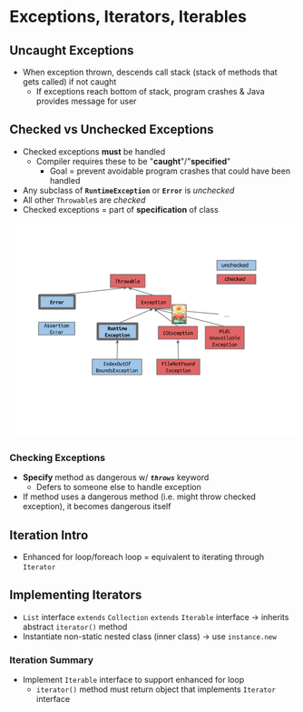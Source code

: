 # Exceptions, Iterators, Iterables

## Uncaught Exceptions
* When exception thrown, descends call stack (stack of methods that gets called) if not caught
    * If exceptions reach bottom of stack, program crashes & Java provides message for user

## Checked vs Unchecked Exceptions
* Checked exceptions **must** be handled
    * Compiler requires these to be "**caught**"/"**specified**"
        * Goal = prevent avoidable program crashes that could have been handled
* Any subclass of **`RuntimeException`** or **`Error`** is _unchecked_
* All other `Throwable`s are _checked_
* Checked exceptions = part of **specification** of class

<p align="center">
    <img src="exceptions.png">
</p>

### Checking Exceptions
* **Specify** method as dangerous w/ ***`throws`*** keyword
    * Defers to someone else to handle exception
* If method uses a dangerous method (i.e. might throw checked exception), it becomes dangerous itself


## Iteration Intro
* Enhanced for loop/foreach loop = equivalent to iterating through `Iterator`

## Implementing Iterators
* `List` interface `extends` `Collection` `extends` `Iterable` interface → inherits abstract `iterator()` method
* Instantiate non-static nested class (inner class) → use `instance.new`

### Iteration Summary
* Implement `Iterable` interface to support enhanced for loop
    * `iterator()` method must return object that implements `Iterator` interface
